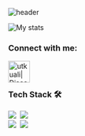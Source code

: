 ![header](https://capsule-render.vercel.app/api?type=rounded&color=auto&height=300&section=header&text=%20Gecko&fontSize=90&animation=twinkling)


![My stats](https://github-readme-stats.vercel.app/api?username=RyanonDev&show_icons=true&count_private=true)

### Connect with me:

[<img align="left" alt="utkuali| Discord" width="44px" src="https://i.ibb.co/YtNhB1V/icons8-discord-new-logo-48.png" />][discord]

<br />

[discord]: https://discord.gg/ArRrGB29

<br />

### Tech Stack 🛠
<p > 
<img src="https://img.shields.io/badge/HTML-E34F26?style=flat-square&logo=HTML5&logoColor=white"/>&nbsp
<img src="https://img.shields.io/badge/CSS-1572B6?style=flat-square&logo=CSS3&logoColor=white"/>&nbsp
<br>
<img src="https://img.shields.io/badge/MySQL-4479A1?style=flat-square&logo=MySQL&logoColor=white"/>&nbsp
<img src="https://img.shields.io/badge/Lua-2C2D72?style=flat-square&logo=Lua&logoColor=white"/>&nbsp
</p>
